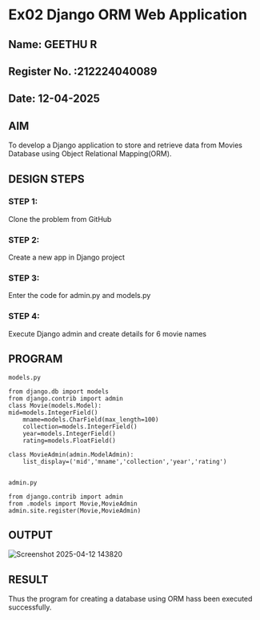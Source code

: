 # Ex02 Django ORM Web Application
## Name: GEETHU R
## Register No. :212224040089
## Date: 12-04-2025

## AIM
To develop a Django application to store and retrieve data from Movies Database using Object Relational Mapping(ORM).

## DESIGN STEPS

### STEP 1:
Clone the problem from GitHub

### STEP 2:
Create a new app in Django project

### STEP 3:
Enter the code for admin.py and models.py

### STEP 4:
Execute Django admin and create details for 6 movie names

## PROGRAM
~~~
models.py

from django.db import models
from django.contrib import admin
class Movie(models.Model):
mid=models.IntegerField()
    mname=models.CharField(max_length=100)
    collection=models.IntegerField()
    year=models.IntegerField()
    rating=models.FloatField()

class MovieAdmin(admin.ModelAdmin):
    list_display=('mid','mname','collection','year','rating')


admin.py

from django.contrib import admin
from .models import Movie,MovieAdmin
admin.site.register(Movie,MovieAdmin)
~~~
## OUTPUT


![Screenshot 2025-04-12 143820](https://github.com/user-attachments/assets/357c3740-d4d3-44cb-961a-f97df96f959c)



## RESULT
Thus the program for creating a database using ORM hass been executed successfully.
